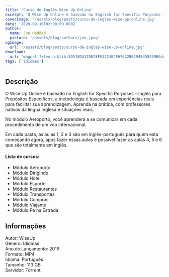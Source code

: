 ```yaml
---
title: 'Curso de Inglês Wise Up Online'
excerpt: 'O Wise Up Online é baseado no English for Specific Purposes – Inglês para Propósitos Específicos, a metodologia é baseada em experiências reais para facilitar sua aprendizagem. Aprenda na prática, com professores nativos da língua inglesa e situações reais.  No módulo Aeroporto, você'
coverImage: '/assets/blog/posts/curso-de-ingles-wise-up-online.jpg'
date: '2020-09-10T03:00:00.000Z'
author:
  name: Joe Haddad
  picture: '/assets/blog/authors/joe.jpeg'
ogImage:
  url: '/assets/blog/posts/curso-de-ingles-wise-up-online.jpg'
download:
  url: 'magnet:?xt=urn:btih:5D51EDA12DE28FF32C40CF67622BB2940359359B&dn=Wiseup%20Online&tr=udp%3a%2f%2ftracker.openbittorrent.com%3a1337%2fannounce&tr=udp%3a%2f%2ftracker.opentrackr.org%3a1337%2fannounce'
tags: ['idiomas']
---
```

<h2>Descrição</h2>
<p></p><p>O Wise Up Online é baseado no English for Specific Purposes – Inglês para Propósitos Específicos, a metodologia é baseada em experiências reais para facilitar sua aprendizagem. Aprenda na prática, com professores nativos da língua inglesa e situações reais.</p><p>No módulo Aeroporto, você aprenderá a se comunicar em cada procedimento de um voo internacional.</p><p>Em cada pasta, as aulas 1, 2 e 3 são em inglês-português para quem esta começando agora, após fazer essas aulas é possível fazer as aulas 4, 5 e 6 que são totalmente em inglês.</p><h4><strong>Lista de cursos:</strong></h4><ul><li>Módulo Aeroporto</li><li>Módulo Dirigindo</li><li>Módulo Hotel</li><li>Módulo Esporte</li><li>Módulo Restaurantes</li><li>Módulo Transportes</li><li>Módulo Compras</li><li>Módulo Viajante</li><li>Módulo Pé na Estrada</li></ul><h2>Informações</h2><p>Autor: WiseUp<br/>Gênero: Idiomas<br/>Ano de Lançamento: 2019<br/>Formato: MP4<br/>Idioma: Português<br/>Tamanho: 113 GB<br/>Servidor: Torrent</p>
